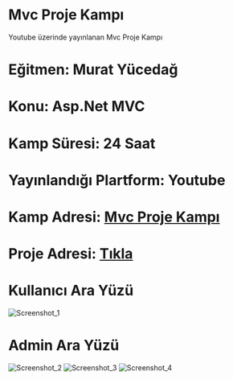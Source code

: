 # Mvc Proje Kampı
Youtube üzerinde yayınlanan Mvc Proje Kampı 
# <p>Eğitmen: Murat Yücedağ</p>
# <p>Konu: Asp.Net MVC</p>
# <p>Kamp Süresi: 24 Saat </p>
# <p>Yayınlandığı Plartform: Youtube </p>
# <p>Kamp Adresi: <a href="https://www.youtube.com/playlist?list=PLKnjBHu2xXNNQJehhCg--CzQQMHXTsFAb"> Mvc Proje Kampı </a> </p>
# <p>Proje Adresi: <a href="http://projelerim.somee.com/"> Tıkla </a> </p>
# Kullanıcı Ara Yüzü

![Screenshot_1](https://user-images.githubusercontent.com/71527576/213199146-e6ad7c98-c0fa-48d3-b640-3b19eed60a26.png)


# Admin Ara Yüzü
![Screenshot_2](https://user-images.githubusercontent.com/71527576/213200543-6ed0bce1-79cb-4d19-9038-2bb0a7f0f442.png)
![Screenshot_3](https://user-images.githubusercontent.com/71527576/213200633-859afa63-443e-4df6-bd89-5f7d0c4c13ce.png)
![Screenshot_4](https://user-images.githubusercontent.com/71527576/213200645-0313f4ee-fdd4-417e-9961-14f269f7fdde.png)
